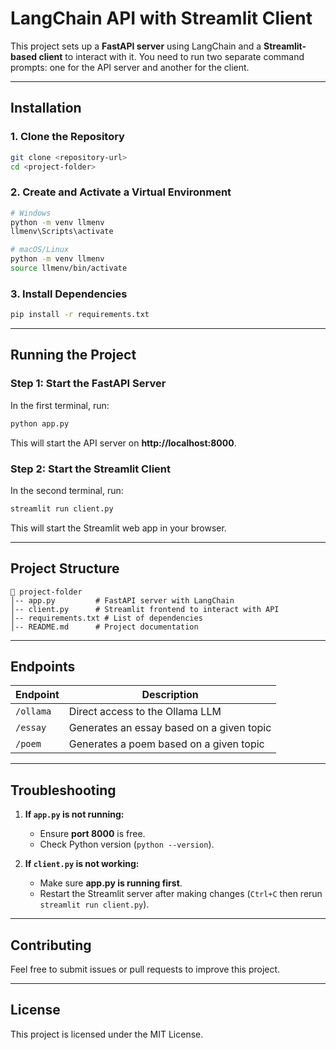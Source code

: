 # LangChain API with Streamlit Client

This project sets up a **FastAPI server** using LangChain and a **Streamlit-based client** to interact with it. You need to run two separate command prompts: one for the API server and another for the client.

---

## **Installation**
### **1. Clone the Repository**
```sh
git clone <repository-url>
cd <project-folder>
```

### **2. Create and Activate a Virtual Environment**
```sh
# Windows
python -m venv llmenv
llmenv\Scripts\activate

# macOS/Linux
python -m venv llmenv
source llmenv/bin/activate
```

### **3. Install Dependencies**
```sh
pip install -r requirements.txt
```

---

## **Running the Project**
### **Step 1: Start the FastAPI Server**
In the first terminal, run:
```sh
python app.py
```
This will start the API server on **http://localhost:8000**.

### **Step 2: Start the Streamlit Client**
In the second terminal, run:
```sh
streamlit run client.py
```
This will start the Streamlit web app in your browser.

---

## **Project Structure**
```
📂 project-folder
│-- app.py         # FastAPI server with LangChain
│-- client.py      # Streamlit frontend to interact with API
│-- requirements.txt # List of dependencies
│-- README.md      # Project documentation
```

---

## **Endpoints**
| Endpoint  | Description |
|-----------|------------|
| `/ollama` | Direct access to the Ollama LLM |
| `/essay`  | Generates an essay based on a given topic |
| `/poem`   | Generates a poem based on a given topic |

---

## **Troubleshooting**
1. **If `app.py` is not running:**  
   - Ensure **port 8000** is free.
   - Check Python version (`python --version`).

2. **If `client.py` is not working:**  
   - Make sure **app.py is running first**.
   - Restart the Streamlit server after making changes (`Ctrl+C` then rerun `streamlit run client.py`).

---

## **Contributing**
Feel free to submit issues or pull requests to improve this project.

---

## **License**
This project is licensed under the MIT License.

